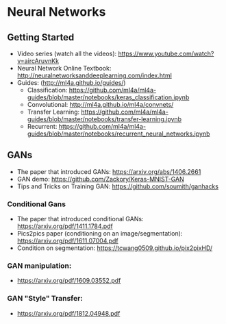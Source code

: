 # Neural Networks 
## Getting Started
- Video series (watch all the videos): https://www.youtube.com/watch?v=aircAruvnKk
- Neural Network Online Textbook: http://neuralnetworksanddeeplearning.com/index.html
- Guides: (http://ml4a.github.io/guides/) 
  - Classification: https://github.com/ml4a/ml4a-guides/blob/master/notebooks/keras_classification.ipynb
  - Convolutional: http://ml4a.github.io/ml4a/convnets/
  - Transfer Learning: https://github.com/ml4a/ml4a-guides/blob/master/notebooks/transfer-learning.ipynb
  - Recurrent: https://github.com/ml4a/ml4a-guides/blob/master/notebooks/recurrent_neural_networks.ipynb
  
## GANs
- The paper that introduced GANs: https://arxiv.org/abs/1406.2661
- GAN demo: https://github.com/Zackory/Keras-MNIST-GAN
- Tips and Tricks on Training GAN: https://github.com/soumith/ganhacks

### Conditional Gans
- The paper that introduced conditional GANs: https://arxiv.org/pdf/1411.1784.pdf
- Pics2pics paper (conditioning on an image/segmentation): https://arxiv.org/pdf/1611.07004.pdf
- Condition on segmentation: https://tcwang0509.github.io/pix2pixHD/

### GAN manipulation: 
- https://arxiv.org/pdf/1609.03552.pdf

### GAN "Style" Transfer: 
- https://arxiv.org/pdf/1812.04948.pdf

